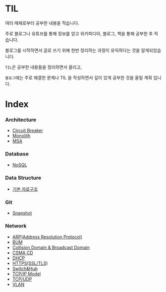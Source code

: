 # TIL

여러 매체로부터 공부한 내용을 적습니다. 

주로 블로그나 유튜브를 통해 정보를 얻고 위키피디아, 블로그, 책을 통해 공부한 후 적습니다. 

블로그를 시작하면서 글로 쓰기 위해 한번 정리하는 과정이 유익하다는 것을 알게되었습니다.

`TIL`은 공부한 내용들을 정리하면서 올리고,

`블로그`에는 주로 해결한 문제나 TIL 을 작성하면서 깊이 있게 공부한 것을 올릴 계획 입니다.

# Index

### Architecture
- [Circuit Breaker](architecture/Circuit_Breaker.md)
- [Monolith](architecture/Monolith.md)
- [MSA](architecture/MSA.md)
### Database
- [NoSQL](database/NoSQL.md)
### Data Structure
- [기본 자료구조](data_structure/기본_자료구조.md)
### Git
- [Snapshot](git/Snapshot.md)
### Network
- [ARP(Address Resolution Protocol)](network/ARP(Address_Resolution_Protocol).md)
- [BUM](network/BUM.md)
- [Collision Domain & Broadcast Domain](network/Collision_Domain_&_Broadcast_Domain.md)
- [CSMA CD](network/CSMA_CD.md)
- [DHCP](network/DHCP.md)
- [HTTPS(SSL/TLS)](network/HTTPS(SSL-TLS).md)
- [Switch&Hub](network/Switch&Hub.md)
- [TCP/IP Model](network/TCP-IP_Model.md)
- [TCP/UDP](network/TCP-UDP.md)
- [VLAN](network/VLAN.md)
